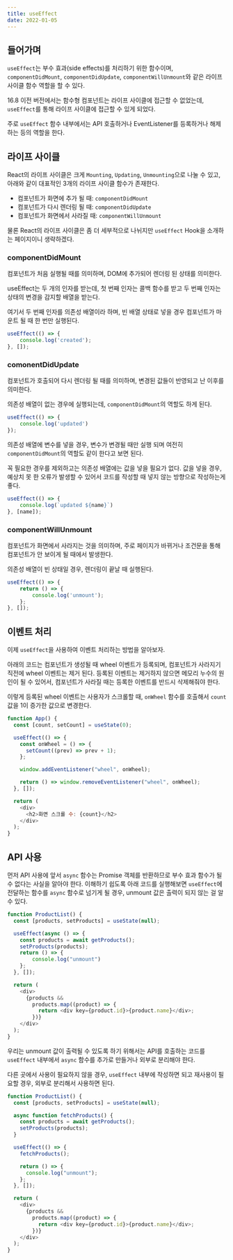 ```yaml
---
title: useEffect
date: 2022-01-05
---
```


## 들어가며
`useEffect`는 부수 효과(side effects)를 처리하기 위한 함수이며, `componentDidMount`, `componentDidUpdate`, `componentWillUnmount`와 같은 라이프 사이클 함수 역할을 할 수 있다.

16.8 이전 버전에서는 함수형 컴포넌트는 라이프 사이클에 접근할 수 없었는데, `useEffect`를 통해 라이프 사이클에 접근할 수 있게 되었다.

주로 `useEffect` 함수 내부에서는 API 호출하거나 EventListener를 등록하거나 해제하는 등의 역할을 한다.

## 라이프 사이클
React의 라이프 사이클은 크게 `Mounting`, `Updating`, `Unmounting`으로 나눌 수 있고, 아래와 같이 대표적인 3개의 라이프 사이클 함수가 존재한다.

- 컴포넌트가 화면에 추가 될 때: `componentDidMount`
- 컴포넌트가 다시 렌더링 될 때: `componentDidUpdate`
- 컴포넌트가 화면에서 사라질 때: `componentWillUnmount`

물론 React의 라이프 사이클은 좀 더 세부적으로 나뉘지만 `useEffect` Hook을 소개하는 페이지이니 생략하겠다.

### componentDidMount
컴포넌트가 처음 실행될 때를 의미하며, DOM에 추가되어 렌더링 된 상태를 의미한다.

useEffect는 두 개의 인자를 받는데, 첫 번째 인자는 콜백 함수를 받고 두 번째 인자는 상태의 변경을 감지할 배열을 받는다.

여기서 두 번째 인자를 의존성 배열이라 하며, 빈 배열 상태로 넣을 경우 컴포넌트가 마운트 될 때 한 번만 실행된다.

```javascript
useEffect(() => {
    console.log('created');
}, []);
```

### comonentDidUpdate
컴포넌트가 호출되어 다시 렌더링 될 때를 의미하며, 변경된 값들이 반영되고 난 이후를 의미한다.

의존성 배열이 없는 경우에 실행되는데, `componentDidMount`의 역할도 하게 된다.

```javascript
useEffect(() => {
    console.log('updated')
});
```

의존성 배열에 변수를 넣을 경우, 변수가 변경될 때만 실행 되며 여전히 `componentDidMount`의 역할도 같이 한다고 보면 된다.

꼭 필요한 경우를 제외하고는 의존성 배열에는 값을 넣을 필요가 없다. 값을 넣을 경우, 예상치 못 한 오류가 발생할 수 있어서 코드를 작성할 때 넣지 않는 방향으로 작성하는게 좋다.

```javascript
useEffect(() => {
    console.log(`updated ${name}`)
}, [name]);
```

### componentWillUnmount
컴포넌트가 화면에서 사라지는 것을 의미하며, 주로 페이지가 바뀌거나 조건문을 통해 컴포넌트가 안 보이게 될 때에서 발생한다.

의존성 배열이 빈 상태일 경우, 렌더링이 끝날 때 실행된다.

```javascript
useEffect(() => {
    return () => {
        console.log('unmount');
    };
}, []);
```

## 이벤트 처리

이제 `useEffect`을 사용하여 이벤트 처리하는 방법을 알아보자. 

아래의 코드는 컴포넌트가 생성될 때 wheel 이벤트가 등록되며, 컴포넌트가 사라지기 직전에 wheel 이벤트는 제거 된다. 등록된 이벤트는 제거하지 않으면 메모리 누수의 원인이 될 수 있어서, 컴포넌트가 사라질 때는 등록한 이벤트를 반드시 삭제해줘야 한다.

이렇게 등록된 wheel 이벤트는 사용자가 스크롤할 때, `onWheel` 함수를 호출해서 `count` 값을 1이 증가한 값으로 변경한다.

```javascript
function App() {
  const [count, setCount] = useState(0);

  useEffect(() => {
    const onWheel = () => {
      setCount((prev) => prev + 1);
    };

    window.addEventListener("wheel", onWheel);

    return () => window.removeEventListener("wheel", onWheel);
  }, []);

  return (
    <div>
      <h2>화면 스크롤 수: {count}</h2>
    </div>
  );
}
```

## API 사용
먼저 API 사용에 앞서 `async` 함수는 Promise 객체를 반환하므로 부수 효과 함수가 될 수 없다는 사실을 알아야 한다. 이해하기 쉽도록 아래 코드를 실행해보면 `useEffect`에 전달하는 함수를 `async` 함수로 넘기게 될 경우, unmount 값은 출력이 되지 않는 걸 알 수 있다.

```javascript
function ProductList() {
  const [products, setProducts] = useState(null);

  useEffect(async () => {
    const products = await getProducts();
    setProducts(products);
    return () => {
        console.log("unmount")
    };
  }, []);

  return (
    <div>
      {products &&
        products.map((product) => {
          return <div key={product.id}>{product.name}</div>;
        })}
    </div>
  );
}
```

우리는 unmount 값이 출력될 수 있도록 하기 위해서는 API를 호출하는 코드를 `useEffect` 내부에서 `async` 함수를 추가로 만들거나 외부로 분리해야 한다. 

다른 곳에서 사용이 필요하지 않을 경우, `useEffect` 내부에 작성하면 되고 재사용이 필요할 경우, 외부로 분리해서 사용하면 된다.

```javascript
function ProductList() {
  const [products, setProducts] = useState(null);

  async function fetchProducts() {
    const products = await getProducts();
    setProducts(products);
  }

  useEffect(() => {
    fetchProducts();

    return () => {
      console.log("unmount");
    };
  }, []);

  return (
    <div>
      {products &&
        products.map((product) => {
          return <div key={product.id}>{product.name}</div>;
        })}
    </div>
  );
}
```